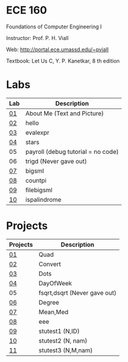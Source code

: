 ECE 160
=======
Foundations of Computer Engineering I

Instructor: Prof. P. H. Viall

Web: http://portal.ece.umassd.edu/~pviall

Textbook: Let Us C, Y. P. Kanetkar, 8 th edition

Labs
====
| Lab | Description |
|-----|-------------|
| [01](Labs/Lab01)  | About Me (Text and Picture)
| [02](Labs/Lab02)  | hello
| [03](Labs/Lab03)  | evalexpr
| [04](Labs/Lab04)  | stars
| 05  | payroll (debug tutorial = no code)
| 06  | trigd (Never gave out)
| [07](Labs/Lab07)  | bigsml
| [08](Labs/Lab08)  | countpi
| [09](Labs/Lab09)  | filebigsml
| [10](Labs/Lab10)  | ispalindrome


Projects
========
| Projects | Description |
|----------|-------------|
| [01](Projects/Project01)       | Quad
| [02](Projects/Project02)       | Convert
| [03](Projects/Project03)       | Dots
| [04](Projects/Project04)       | DayOfWeek
| 05       | fsqrt,dsqrt (Never gave out)
| [06](Projects/Project06)       | Degree
| [07](Projects/Project07)       | Mean,Med
| [08](Projects/Project08)       | eee
| [09](Projects/Project09)       | stutest1 (N,ID)
| [10](Projects/Project10)       | stutest2 (N, nam)
| [11](Projects/Project11)       | stutest3 (N,M,nam)
